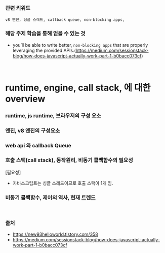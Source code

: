 


### 관련 키워드 
```
v8 엔진, 싱글 스레드, callback queue, non-blocking apps, 
```

### 해당 주제 학습을 통해 얻을 수 있는 것 
-  you’ll be able to write better, `non-blocking apps` that are properly leveraging the provided APIs.(https://medium.com/sessionstack-blog/how-does-javascript-actually-work-part-1-b0bacc073cf)



<br />


# runtime, engine, call stack, 에 대한 overview


### runtime, js runtime, 브라우저의 구성 요소 


### 엔진, v8 엔진의 구성요소

### web api 와 callback Queue

### 호출 스택(call stack), 동작원리, 비동기 콜백함수의 필요성

[필요성] 
- 자바스크립트는 싱글 스레드이므로 호출 스택이 1개 임. 

### 비동기 콜백함수, 제어의 역사, 현재 트렌드 












<br />

### 출처 
- https://new93helloworld.tistory.com/358
- https://medium.com/sessionstack-blog/how-does-javascript-actually-work-part-1-b0bacc073cf